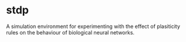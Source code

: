 # stdp

A simulation environment for experimenting with the effect of plasiticity rules on the behaviour of biological neural networks.
